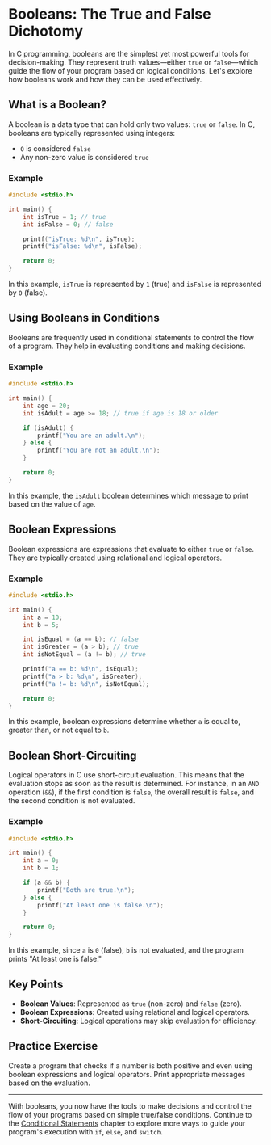 # Booleans: The True and False Dichotomy

In C programming, booleans are the simplest yet most powerful tools for decision-making. They represent truth values—either `true` or `false`—which guide the flow of your program based on logical conditions. Let's explore how booleans work and how they can be used effectively.

## What is a Boolean?

A boolean is a data type that can hold only two values: `true` or `false`. In C, booleans are typically represented using integers:

- `0` is considered `false`
- Any non-zero value is considered `true`

### Example

```c
#include <stdio.h>

int main() {
    int isTrue = 1; // true
    int isFalse = 0; // false

    printf("isTrue: %d\n", isTrue);
    printf("isFalse: %d\n", isFalse);

    return 0;
}
```

In this example, `isTrue` is represented by `1` (true) and `isFalse` is represented by `0` (false).

## Using Booleans in Conditions

Booleans are frequently used in conditional statements to control the flow of a program. They help in evaluating conditions and making decisions.

### Example

```c
#include <stdio.h>

int main() {
    int age = 20;
    int isAdult = age >= 18; // true if age is 18 or older

    if (isAdult) {
        printf("You are an adult.\n");
    } else {
        printf("You are not an adult.\n");
    }

    return 0;
}
```

In this example, the `isAdult` boolean determines which message to print based on the value of `age`.

## Boolean Expressions

Boolean expressions are expressions that evaluate to either `true` or `false`. They are typically created using relational and logical operators.

### Example

```c
#include <stdio.h>

int main() {
    int a = 10;
    int b = 5;

    int isEqual = (a == b); // false
    int isGreater = (a > b); // true
    int isNotEqual = (a != b); // true

    printf("a == b: %d\n", isEqual);
    printf("a > b: %d\n", isGreater);
    printf("a != b: %d\n", isNotEqual);

    return 0;
}
```

In this example, boolean expressions determine whether `a` is equal to, greater than, or not equal to `b`.

## Boolean Short-Circuiting

Logical operators in C use short-circuit evaluation. This means that the evaluation stops as soon as the result is determined. For instance, in an `AND` operation (`&&`), if the first condition is `false`, the overall result is `false`, and the second condition is not evaluated.

### Example

```c
#include <stdio.h>

int main() {
    int a = 0;
    int b = 1;

    if (a && b) {
        printf("Both are true.\n");
    } else {
        printf("At least one is false.\n");
    }

    return 0;
}
```

In this example, since `a` is `0` (false), `b` is not evaluated, and the program prints "At least one is false."

## Key Points

- **Boolean Values**: Represented as `true` (non-zero) and `false` (zero).
- **Boolean Expressions**: Created using relational and logical operators.
- **Short-Circuiting**: Logical operations may skip evaluation for efficiency.

## Practice Exercise

Create a program that checks if a number is both positive and even using boolean expressions and logical operators. Print appropriate messages based on the evaluation.

---

With booleans, you now have the tools to make decisions and control the flow of your programs based on simple true/false conditions. Continue to the [Conditional Statements](./ifElse.md) chapter to explore more ways to guide your program's execution with `if`, `else`, and `switch`.